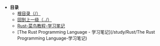 * **目录**
  * [根目录（/）](/README)
  * [回到上一级（../）](/README)
  * [Rust-菜鸟教程-学习笔记](/study/Rust/Rust-菜鸟教程-学习笔记)
  * [The Rust Programming Language - 学习笔记](/study/Rust/The Rust Programming Language-学习笔记)

